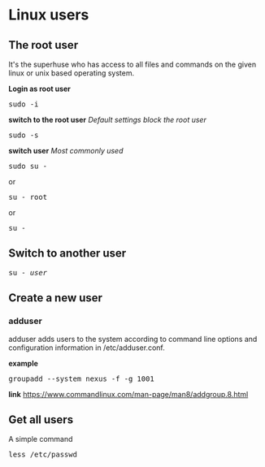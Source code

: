 <h1>Linux users</h1>

<h2>The root user</h2>
It's the superhuse who has access to all files and commands on the given linux or unix based operating system.

<b>Login as root user</b>
<pre>sudo -i</pre>

<b>switch to the root user</b>
<i>Default settings block the root user</i>
<pre>sudo -s</pre>


<b>switch user</b>
<i>Most commonly used</i>
<pre>sudo su -</pre>
or
<pre>su - root</pre>
or
<pre>su -</pre>


<h2>Switch to another user</h2>
<pre>su - <i>user</i></pre>


<h2>Create a new user</h2>
<h3>adduser</h3>
adduser adds users to the system according to command line options and configuration information in /etc/adduser.conf. 

<b>example</b>
<pre>groupadd --system nexus -f -g 1001</pre>

<b>link</b>
https://www.commandlinux.com/man-page/man8/addgroup.8.html



<h2>Get all users</h2>
A simple command
<pre>less /etc/passwd</pre>